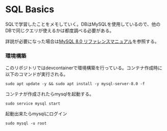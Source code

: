 # SQL Basics
SQLで学習したことをメモしていく。DBはMySQLを使用しているので、他のDBで同じクエリが使えるかは都度調べる必要がある。

詳説が必要になった場合は[MySQL 8.0 リファレンスマニュアル](https://dev.mysql.com/doc/refman/8.0/ja/)を参照する。

### 環境構築
このリポジトリではdevcontainerで環境構築を行っている。コンテナ作成時に以下のコマンドが実行される。
```
sudo apt update -y && sudo apt install -y mysql-server-8.0 -f
```
コンテナが作成されたらmysqlを起動する。
```
sudo service mysql start
```
起動出来たらmysqlにログイン
```
sudo mysql -u root
```
